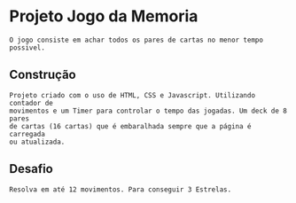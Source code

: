 # Projeto Jogo da Memoria

    O jogo consiste em achar todos os pares de cartas no menor tempo possivel.

## Construção

    Projeto criado com o uso de HTML, CSS e Javascript. Utilizando contador de
    movimentos e um Timer para controlar o tempo das jogadas. Um deck de 8 pares
    de cartas (16 cartas) que é embaralhada sempre que a página é carregada 
    ou atualizada.

## Desafio

    Resolva em até 12 movimentos. Para conseguir 3 Estrelas.